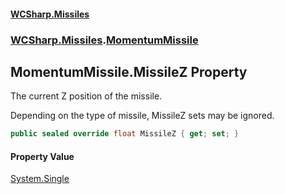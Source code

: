#### [WCSharp\.Missiles](README.md 'README')
### [WCSharp\.Missiles](WCSharp.Missiles.md 'WCSharp\.Missiles').[MomentumMissile](WCSharp.Missiles.MomentumMissile.md 'WCSharp\.Missiles\.MomentumMissile')

## MomentumMissile\.MissileZ Property

The current Z position of the missile\.

Depending on the type of missile, MissileZ sets may be ignored.

```csharp
public sealed override float MissileZ { get; set; }
```

#### Property Value
[System\.Single](https://learn.microsoft.com/en-us/dotnet/api/system.single 'System\.Single')